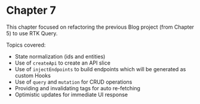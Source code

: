 # Chapter 7

This chapter focused on refactoring the previous Blog project (from Chapter 5) to use RTK Query.

Topics covered:
* State normalization (ids and entities)
* Use of `createApi` to create an API slice
* Use of `injectEndpoints` to build endpoints which will be generated as custom Hooks
* Use of `query` and `mutation` for CRUD operations
* Providing and invalidating tags for auto re-fetching
* Optimistic updates for immediate UI response
